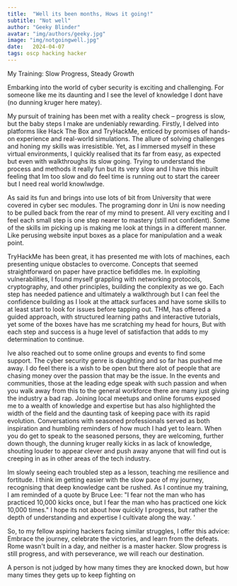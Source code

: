 ```yaml
---
title:  "Well its been months, Hows it going!"
subtitle: "Not well"
author: "Geeky Blinder"
avatar: "img/authors/geeky.jpg"
image: "img/notgoingwell.jpg"
date:   2024-04-07
tags: oscp hacking hacker
---
```


My Training: Slow Progress, Steady Growth

Embarking into the world of cyber security is exciting and challenging. For someone like me its daunting and I see the level of knowledge I dont have (no dunning kruger here matey).

My pursuit of training has been met with a reality check – progress is slow, but the baby steps I make are undeniably rewarding.
Firstly, I delved into platforms like Hack The Box and TryHackMe, enticed by promises of hands-on experience and real-world simulations. The allure of solving challenges and honing my skills was irresistible. Yet, as I immersed myself in these virtual environments, I quickly realised that its far from easy, as expected but even with walkthroughs its slow going.
Trying to understand the process and methods it really fun but its very slow and I have this inbuilt feeling that Im too slow and do feel time is running out to start the career but I need real world knowlwdge.

As said its fun and brings into use lots of bit from University that were covered in cyber sec modules. The programing donr in Uni is now needing to be pulled back from the rear of my mind to present. All very exciting and I feel each small step is one step nearer to mastery (still not confident). Some of the skills im picking up is making me look at things in a different manner. Like perusing website input boxes as a place for manipulation and a weak point.

TryHackMe has been great, it has presented me with lots of machines, each presenting unique obstacles to overcome. Concepts that seemed straightforward on paper have practice befiddles me. In exploiting vulnerabilities, I found myself grappling with networking protocols, cryptography, and other principles, building the conplexity as we go. Each step has needed patience and ultimately a walkthrough but I can feel the confidence building as I look at the attack surfaces and have some skills to at least start to look for issues before tapping out. 
THM, has offered a guided approach, with structured learning paths and interactive tutorials, yet some of the boxes have has me scratching my head for hours, But with each step and success is a huge level of satisfaction that adds to my determination to continue. 

Ive also reached out to some online groups and events to find some support. The cyber security genre is daughting and so far has pushed me away. I do feel there is a wish to be open but there alot of people that are chasing money over the passion that may be the issue.
In the events and communities, those at the leading edge speak with such passion and when you walk away from this to the general workforce there are many just giving the industry a bad rap. 
Joining local meetups and online forums exposed me to a wealth of knowledge and expertise but has also highlighted the width of the field and the daunting task of keeping pace with its rapid evolution. Conversations with seasoned professionals served as both inspiration and humbling reminders of how much I had yet to learn. When you do get to speak to the seasoned persons, they are welcoming, further down though, the dunning kruger really kicks in as lack of knowledge, shouting louder to appear clever and push away anyone that will find out is creeping in as in other areas of the tech industry.

Im slowly seeing each troubled step as a lesson, teaching me resilience and fortitude. I think im getting easier with the slow pace of my journey, recognising that deep knowledge cant be rushed. As I continue my training, I am reminded of a quote by Bruce Lee: "I fear not the man who has practiced 10,000 kicks once, but I fear the man who has practiced one kick 10,000 times." I hope its not about how quickly I progress, but rather the depth of understanding and expertise I cultivate along the way. '

So, to my fellow aspiring hackers facing similar struggles, I offer this advice: Embrace the journey, celebrate the victories, and learn from the defeats. Rome wasn't built in a day, and neither is a master hacker. Slow progress is still progress, and with perseverance, we will reach our destination.

A person is not judged by how many times they are knocked down, but how many times they gets up to keep fighting on